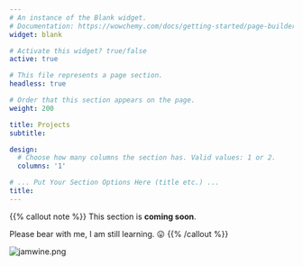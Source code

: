 ```yaml
---
# An instance of the Blank widget.
# Documentation: https://wowchemy.com/docs/getting-started/page-builder/
widget: blank

# Activate this widget? true/false
active: true

# This file represents a page section.
headless: true

# Order that this section appears on the page.
weight: 200

title: Projects
subtitle: 

design:
  # Choose how many columns the section has. Valid values: 1 or 2.
  columns: '1'

# ... Put Your Section Options Here (title etc.) ...
title:
---
```


{{% callout note %}}
This section is **coming soon**.

Please bear with me, I am still learning. :stuck_out_tongue:
{{% /callout %}}

![jamwine.png](https://avatars.githubusercontent.com/u/7883396?s=460&u=56eaac1fc8d368fa0e20a5358ebe36de17c6facd&v=4)
